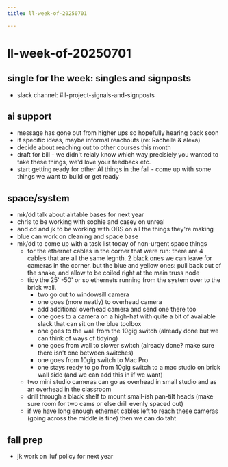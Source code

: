 ```yaml
---
title: ll-week-of-20250701

---
```


# ll-week-of-20250701

## single for the week: singles and signposts
* slack channel: #ll-project-signals-and-signposts

## ai support
* message has gone out from higher ups so hopefully hearing back soon
* if specific ideas, maybe informal reachouts (re: Rachelle & alexa)
* decide about reaching out to other courses this month
* draft for bill - we didn't relaly know which way precisiely you wanted to take these things, we'd love your feedback etc.
* start getting ready for other AI things in the fall - come up with some things we want to build or get ready

## space/system
* mk/dd talk about airtable bases for next year
* chris to be working with sophie and casey on unreal
* and cd and jk to be working with OBS on all the things they're making
* blue can work on cleaning and space base 
* mk/dd to come up with a task list today of non-urgent space things
    * for the ethernet cables in the corner that were run: there are 4 cables that are all the same legnth. 2 black ones we can leave for cameras in the corner. but the blue and yellow ones: pull back out of the snake, and allow to be coiled right at the main truss node
    * tidy the 25' -50' or so ethernets running from the system over to the brick wall.
        * two go out to windowsill camera
        * one goes (more neatly) to overhead camera
        * add additional overhead camera and send one there too
        * one goes to a camera on a high-hat with quite a bit of available slack that can sit on the blue toolbox
        * one goes to the wall from the 10gig switch (already done but we can think of ways of tidying)
        * one goes from wall to slower switch (already done? make sure there isn't one between switches)
        * one goes from 10gig switch to Mac Pro
        * one stays ready to go from 10gig switch to a mac studio on brick wall side (and we can add this in if we want)
    * two mini studio cameras can go as overhead in small studio and as an overhead in the classroom
    * drill through a black shelf to mount small-ish pan-tilt heads (make sure room for two cams or else drill evenly spaced out)
    * if we have long enough ethernet cables left to reach these cameras (going across the middle is fine) then we can do taht


## fall prep
* jk work on lluf policy for next year